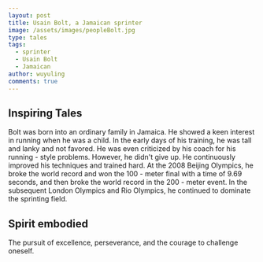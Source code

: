 ```yaml
---
layout: post
title: Usain Bolt, a Jamaican sprinter
image: /assets/images/peopleBolt.jpg
type: tales
tags:
  - sprinter
  - Usain Bolt
  - Jamaican
author: wuyuling
comments: true
---
```

 
## Inspiring Tales
Bolt was born into an ordinary family in Jamaica. He showed a keen interest in running when he was a child. In the early days of his training, he was tall and lanky and not favored. He was even criticized by his coach for his running - style problems. However, he didn't give up. He continuously improved his techniques and trained hard. At the 2008 Beijing Olympics, he broke the world record and won the 100 - meter final with a time of 9.69 seconds, and then broke the world record in the 200 - meter event. In the subsequent London Olympics and Rio Olympics, he continued to dominate the sprinting field.
## Spirit embodied
The pursuit of excellence, perseverance, and the courage to challenge oneself.
 

